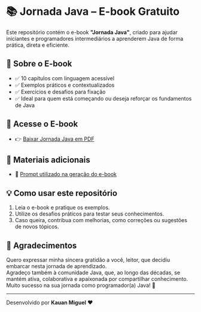 
# 📚 Jornada Java – E-book Gratuito

Este repositório contém o e-book **"Jornada Java"**, criado para ajudar iniciantes e programadores intermediários a aprenderem Java de forma prática, direta e eficiente.

## 🚀 Sobre o E-book

- ✅ 10 capítulos com linguagem acessível
- ✅ Exemplos práticos e contextualizados
- ✅ Exercícios e desafios para fixação
- ✅ Ideal para quem está começando ou deseja reforçar os fundamentos de Java

## 📖 Acesse o E-book

- 👉 [Baixar Jornada Java em PDF](./Portifolio.pdf)

## 🔧 Materiais adicionais

- 📜 [Prompt utilizado na geração do e-book](./prompt.md)

## 💡 Como usar este repositório

1. Leia o e-book e pratique os exemplos.
2. Utilize os desafios práticos para testar seus conhecimentos.
3. Caso queira, contribua com melhorias, como correções ou sugestões de novos tópicos.

## 🙌 Agradecimentos

Quero expressar minha sincera gratidão a você, leitor, que decidiu embarcar nesta jornada de aprendizado.  
Agradeço também à comunidade Java, que, ao longo das décadas, se mantém ativa, colaborativa e apaixonada por compartilhar conhecimento.  
Muito sucesso na sua jornada como programador(a) Java! 🚀

---

Desenvolvido por **Kauan Miguel** ❤️
